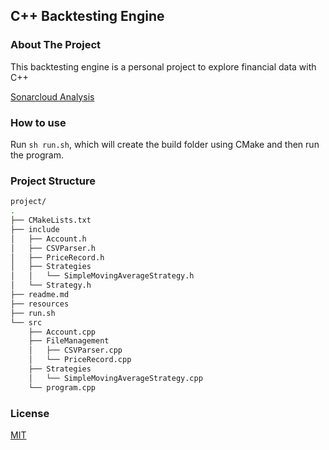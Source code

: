 ## C++ Backtesting Engine

### About The Project

This backtesting engine is a personal project to explore financial data with C++

[Sonarcloud Analysis](https://sonarcloud.io/project/overview?id=mccaffers_backtesting-engine-cpp)

### How to use

Run `sh run.sh`, which will create the build folder using CMake and then run the program.

### Project Structure

```bash
project/
.
├── CMakeLists.txt
├── include
│   ├── Account.h
│   ├── CSVParser.h
│   ├── PriceRecord.h
│   ├── Strategies
│   │   └── SimpleMovingAverageStrategy.h
│   └── Strategy.h
├── readme.md
├── resources
├── run.sh
└── src
    ├── Account.cpp
    ├── FileManagement
    │   ├── CSVParser.cpp
    │   └── PriceRecord.cpp
    ├── Strategies
    │   └── SimpleMovingAverageStrategy.cpp
    └── program.cpp
```

### License
[MIT](https://choosealicense.com/licenses/mit/)